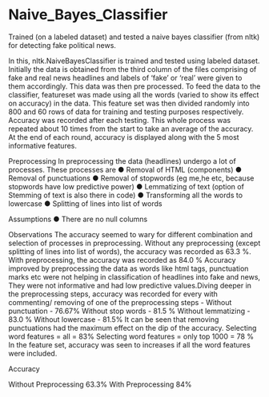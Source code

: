 # Naive_Bayes_Classifier
Trained (on a labeled dataset) and tested a naive bayes classifier (from nltk) for detecting fake political news. 

In this, nltk.NaiveBayesClassifier is trained and tested using labeled dataset. Initially
the data is obtained from the third column of the files comprising of fake and real news headlines
and labels of ‘fake’ or ‘real’ were given to them accordingly. This data was then pre processed.
To feed the data to the classifier, featureset was made using all the words (varied to show its
effect on accuracy) in the data. This feature set was then divided randomly into 800 and 60 rows
of data for training and testing purposes respectively. Accuracy was recorded after each testing.
This whole process was repeated about 10 times from the start to take an average of the
accuracy. At the end of each round, accuracy is displayed along with the 5 most informative
features.

Preprocessing
In preprocessing the data (headlines) undergo a lot of processes. These processes are
● Removal of HTML (components)
● Removal of punctuations
● Removal of stopwords (eg me,he etc, because stopwords have low predictive power)
● Lemmatizing of text (option of Stemming of text is also there in code)
● Transforming all the words to lowercase
● Splitting of lines into list of words

Assumptions
● There are no null columns

Observations
The accuracy seemed to wary for different combination and selection of processes in
preprocessing.
Without any preprocessing (except splitting of lines into list of words), the accuracy was
recorded as 63.3 %.
With preprocessing, the accuracy was recorded as 84.0 %
Accuracy improved by preprocessing the data as words like html tags, punctuation marks etc
were not helping in classification of headlines into fake and news, They were not informative
and had low predictive values.Diving deeper in the preprocessing steps, accuracy was recorded for every with commenting/
removing of one of the preprocessing steps -
Without punctuation - 76.67%
Without stop words - 81.5 %
Without lemmatizing - 83.0 %
Without lowercase - 81.5%
It can be seen that removing punctuations had the maximum effect on the dip of the accuracy.
Selecting word features = all = 83%
Selecting word features = only top 1000 = 78 %
In the feature set, accuracy was seen to increases if all the word features were included.

Accuracy

Without Preprocessing 63.3%
With Preprocessing 84%
